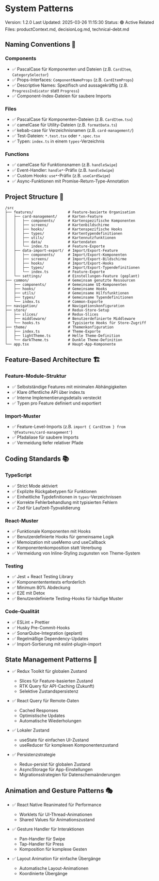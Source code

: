 # System Patterns

Version: 1.2.0
Last Updated: 2025-03-26 11:15:30
Status: 🟢 Active
Related Files: productContext.md, decisionLog.md, technical-debt.md

## Naming Conventions 📝

### Components

- ✅ PascalCase für Komponenten und Dateien (z.B. `CardItem`, `CategorySelector`)
- ✅ Props-Interfaces: `ComponentNameProps` (z.B. `CardItemProps`)
- ✅ Descriptive Names: Spezifisch und aussagekräftig (z.B. `ProgressIndicator` statt `Progress`)
- ✅ Component-Index-Dateien für saubere Imports

### Files

- ✅ PascalCase für Komponenten-Dateien (z.B. `CardItem.tsx`)
- ✅ camelCase für Utility-Dateien (z.B. `formatData.ts`)
- ✅ kebab-case für Verzeichnisnamen (z.B. `card-management/`)
- ✅ Test-Dateien: `*.test.tsx` oder `*.spec.tsx`
- ✅ Typen: `index.ts` in einem `types`-Verzeichnis

### Functions

- ✅ camelCase für Funktionsnamen (z.B. `handleSwipe`)
- ✅ Event-Handler: `handle*`-Präfix (z.B. `handleSwipe`)
- ✅ Custom Hooks: `use*`-Präfix (z.B. `useCardSwipe`)
- ✅ Async-Funktionen mit Promise-Return-Type-Annotation

## Project Structure 📁

```
/src
├── features/                # Feature-basierte Organisation
│   ├── card-management/     # Karten-Feature
│   │   ├── components/      # Kartenspezifische Komponenten
│   │   ├── screens/         # Kartenbildschirme
│   │   ├── hooks/           # Kartenspezifische Hooks
│   │   ├── types/           # Kartentypendefinitionen
│   │   ├── utils/           # Kartennutzfunktionen
│   │   ├── data/            # Kartendaten
│   │   └── index.ts         # Feature-Exporte
│   ├── data-import-export/  # Import/Export-Feature
│   │   ├── components/      # Import/Export-Komponenten
│   │   ├── screens/         # Import/Export-Bildschirme
│   │   ├── hooks/           # Import/Export-Hooks
│   │   ├── types/           # Import/Export-Typendefinitionen
│   │   └── index.ts         # Feature-Exporte
│   └── settings/            # Einstellungen-Feature (geplant)
├── common/                  # Gemeinsam genutzte Ressourcen
│   ├── components/          # Gemeinsame UI-Komponenten
│   ├── hooks/               # Gemeinsame Hooks
│   ├── utils/               # Gemeinsame Hilfsfunktionen
│   ├── types/               # Gemeinsame Typendefinitionen
│   └── index.ts             # Common-Exporte
├── navigation/              # Navigationskonfiguration
├── store/                   # Redux-Store-Setup
│   ├── slices/              # Redux-Slices
│   ├── middleware/          # Benutzerdefinierte Middleware
│   └── hooks.ts             # Typisierte Hooks für Store-Zugriff
├── theme/                   # Themenkonfiguration
│   ├── index.ts             # Theme-Exporte
│   ├── lightTheme.ts        # Helle Theme-Definition
│   └── darkTheme.ts         # Dunkle Theme-Definition
└── app.tsx                  # Haupt-App-Komponente
```

## Feature-Based Architecture 🏗️

### Feature-Module-Struktur

- ✅ Selbstständige Features mit minimalen Abhängigkeiten
- ✅ Klare öffentliche API über index.ts
- ✅ Interne Implementierungsdetails versteckt
- ✅ Typen pro Feature definiert und exportiert

### Import-Muster

- ✅ Feature-Level-Imports (z.B. `import { CardItem } from '@features/card-management'`)
- ✅ Pfadaliase für saubere Imports
- ✅ Vermeidung tiefer relativer Pfade

## Coding Standards 📚

### TypeScript

- ✅ Strict Mode aktiviert
- ✅ Explizite Rückgabetypen für Funktionen
- ✅ Einheitliche Typdefinitionen in `types`-Verzeichnissen
- ✅ Korrekte Fehlerbehandlung mit typisierten Fehlern
- ✅ Zod für Laufzeit-Typvalidierung

### React-Muster

- ✅ Funktionale Komponenten mit Hooks
- ✅ Benutzerdefinierte Hooks für gemeinsame Logik
- ✅ Memoization mit useMemo und useCallback
- ✅ Komponentenkomposition statt Vererbung
- ✅ Vermeidung von Inline-Styling zugunsten von Theme-System

### Testing

- ✅ Jest + React Testing Library
- ✅ Komponentententests erforderlich
- ✅ Minimum 80% Abdeckung
- ✅ E2E mit Detox
- ✅ Benutzerdefinierte Testing-Hooks für häufige Muster

### Code-Qualität

- ✅ ESLint + Prettier
- ✅ Husky Pre-Commit-Hooks
- ✅ SonarQube-Integration (geplant)
- ✅ Regelmäßige Dependency-Updates
- ✅ Import-Sortierung mit eslint-plugin-import

## State Management Patterns 🔄

- ✅ Redux Toolkit für globalen Zustand

  - Slices für Feature-basierten Zustand
  - RTK Query für API-Caching (Zukunft)
  - Selektive Zustandspersistenz

- ✅ React Query für Remote-Daten

  - Cached Responses
  - Optimistische Updates
  - Automatische Wiederholungen

- ✅ Lokaler Zustand

  - useState für einfachen UI-Zustand
  - useReducer für komplexen Komponentenzustand

- ✅ Persistenzstrategie
  - Redux-persist für globalen Zustand
  - AsyncStorage für App-Einstellungen
  - Migrationsstrategien für Datenschemaänderungen

## Animation and Gesture Patterns 🎭

- ✅ React Native Reanimated für Performance

  - Worklets für UI-Thread-Animationen
  - Shared Values für Animationszustand

- ✅ Gesture Handler für Interaktionen

  - Pan-Handler für Swipe
  - Tap-Handler für Press
  - Komposition für komplexe Gesten

- ✅ Layout Animation für einfache Übergänge
  - Automatische Layout-Animationen
  - Koordinierte Übergänge
